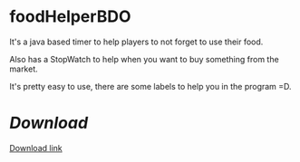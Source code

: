# foodHelperBDO
It's a java based timer to help players to not forget to use their food.

Also has a StopWatch to help when you want to buy something from the market.

It's pretty easy to use, there are some labels to help you in the program =D.


# ***Download***
[Download link](https://cdn.rawgit.com/gpguia/foodHelperBDO/5c93bd56/releases/FoodTimerHelper_1.0.0.jar)
